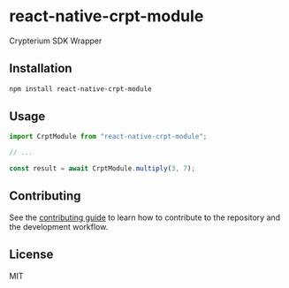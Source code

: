 # react-native-crpt-module

Crypterium SDK Wrapper

## Installation

```sh
npm install react-native-crpt-module
```

## Usage

```js
import CrptModule from "react-native-crpt-module";

// ...

const result = await CrptModule.multiply(3, 7);
```

## Contributing

See the [contributing guide](CONTRIBUTING.md) to learn how to contribute to the repository and the development workflow.

## License

MIT

